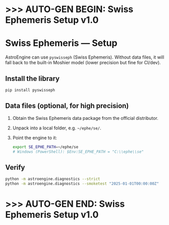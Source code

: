 # >>> AUTO-GEN BEGIN: Swiss Ephemeris Setup v1.0
# Swiss Ephemeris — Setup

AstroEngine can use `pyswisseph` (Swiss Ephemeris). Without data files, it will fall back to the built-in Moshier model (lower precision but fine for CI/dev).

## Install the library
```bash
pip install pyswisseph
```

## Data files (optional, for high precision)

1. Obtain the Swiss Ephemeris data package from the official distributor.
2. Unpack into a local folder, e.g. `~/ephe/se/`.
3. Point the engine to it:

   ```bash
   export SE_EPHE_PATH=~/ephe/se
   # Windows (PowerShell): $Env:SE_EPHE_PATH = "C:\\ephe\\se"
   ```

## Verify

```bash
python -m astroengine.diagnostics --strict
python -m astroengine.diagnostics --smoketest "2025-01-01T00:00:00Z"
```

# >>> AUTO-GEN END: Swiss Ephemeris Setup v1.0
